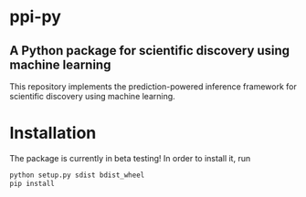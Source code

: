 # ppi-py
## A Python package for scientific discovery using machine learning

This repository implements the prediction-powered inference framework for scientific discovery using machine learning. 

# Installation
The package is currently in beta testing! In order to install it, run 
```python
python setup.py sdist bdist_wheel
pip install
```

